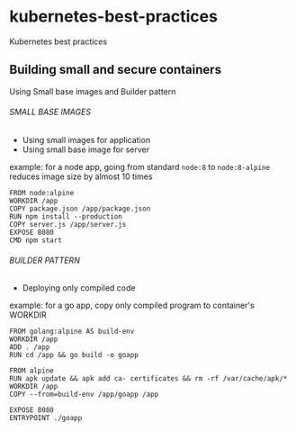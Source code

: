 # kubernetes-best-practices
Kubernetes best practices

## Building small and secure containers
Using Small base images and Builder pattern

###### SMALL BASE IMAGES
 - Using small images for application
 - Using small base image for server

example: for a node app, going from standard `node:8` to `node:8-alpine` reduces image size by almost 10 times

```
FROM node:alpine
WORKDIR /app
COPY package.json /app/package.json
RUN npm install --production
COPY server.js /app/server.js
EXPOSE 8080
CMD npm start
```

###### BUILDER PATTERN
 - Deploying only compiled code

example: for a go app, copy only compiled program to container's WORKDIR

```
FROM golang:alpine AS build-env
WORKDIR /app
ADD . /app
RUN cd /app && go build -o goapp

FROM alpine
RUN apk update && apk add ca- certificates && rm -rf /var/cache/apk/*
WORKDIR /app
COPY --from=build-env /app/goapp /app

EXPOSE 8080
ENTRYPOINT ./goapp
```